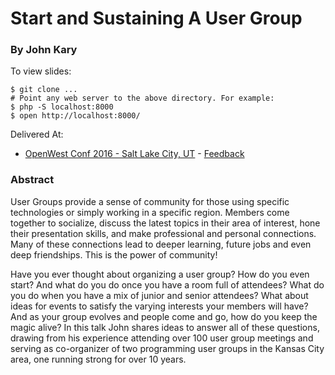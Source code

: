 # Start and Sustaining A User Group
### By John Kary

To view slides:

    $ git clone ...
    # Point any web server to the above directory. For example:
    $ php -S localhost:8000
    $ open http://localhost:8000/

Delivered At:

* [OpenWest Conf 2016 - Salt Lake City, UT](https://www.openwest.org) - [Feedback](https://joind.in/event/openwest-2016/starting-and-sustaining-a-user-group)

### Abstract

User Groups provide a sense of community for those using specific technologies or simply working in a specific region. Members come together to socialize, discuss the latest topics in their area of interest, hone their presentation skills, and make professional and personal connections. Many of these connections lead to deeper learning, future jobs and even deep friendships. This is the power of community!

Have you ever thought about organizing a user group? How do you even start? And what do you do once you have a room full of attendees? What do you do when you have a mix of junior and senior attendees? What about ideas for events to satisfy the varying interests your members will have? And as your group evolves and people come and go, how do you keep the magic alive? In this talk John shares ideas to answer all of these questions, drawing from his experience attending over 100 user group meetings and serving as co-organizer of two programming user groups in the Kansas City area, one running strong for over 10 years.
